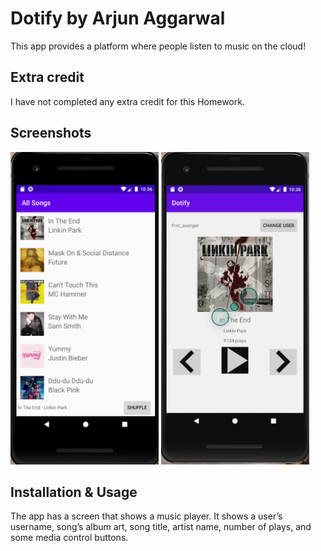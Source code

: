 # Dotify by Arjun Aggarwal

This app provides a platform where people listen to music on the cloud!

## Extra credit
I have not completed any extra credit for this Homework.

## Screenshots
<img src="img/rvImage.png" alt="Screenshot of the app" height="500" />
<img src="img/mainImage.png" alt="Screenshot of the app" height="500" />


## Installation & Usage
The app has a screen that shows a music player. It shows a user’s username, song’s album art,
song title, artist name, number of plays, and some media control buttons.
